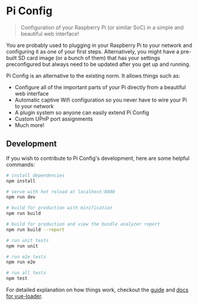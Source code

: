 # Pi Config

> Configuration of your Raspberry Pi (or similar SoC) in a simple and beautiful web interface!

You are probably used to plugging in your Raspberry Pi to your network and configuring it as one of your first steps. Alternatively, you might have a pre-built SD card image (or a bunch of them) that has your settings preconfigured but always need to be updated after you get up and running.

Pi Config is an alternative to the existing norm. It allows things such as:

- Configure all of the important parts of your Pi directly from a beautiful web interface
- Automatic captive Wifi configuration so you never have to wire your Pi to your network
- A plugin system so anyone can easily extend Pi Config
- Custom UPnP port assignments
- Much more!

## Development

If you wish to contribute to Pi Config's development, here are some helpful commands:

``` bash
# install dependencies
npm install

# serve with hot reload at localhost:8080
npm run dev

# build for production with minification
npm run build

# build for production and view the bundle analyzer report
npm run build --report

# run unit tests
npm run unit

# run e2e tests
npm run e2e

# run all tests
npm test
```

For detailed explanation on how things work, checkout the [guide](http://vuejs-templates.github.io/webpack/) and [docs for vue-loader](http://vuejs.github.io/vue-loader).

